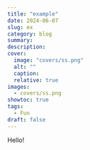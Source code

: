 ```yaml
---
title: "example"
date: 2024-06-07
slug: ex
category: blog
summary:
description:
cover:
  image: "covers/ss.png"
  alt: ""
  caption:
  relative: true
images:
  - covers/ss.png
showtoc: true
tags:
  - Fun
draft: false
---
```

Hello!


